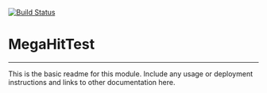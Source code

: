[![Build Status](https://travis-ci.org/fangfang/MegaHitTest.svg?branch=master)](https://travis-ci.org/fangfang/MegaHitTest)

# MegaHitTest
---

This is the basic readme for this module. Include any usage or deployment instructions and links to other documentation here.